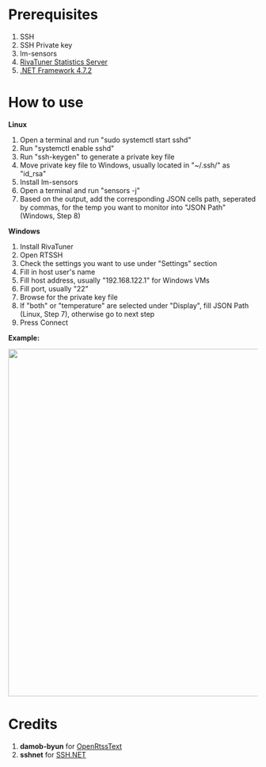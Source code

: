 # Prerequisites
1. SSH
2. SSH Private key
3. lm-sensors
4. <a href="https://www.guru3d.com/files-details/rtss-rivatuner-statistics-server-download.html" target="_blank">RivaTuner Statistics Server</a>
5. <a href="https://dotnet.microsoft.com/download/dotnet-framework/thank-you/net472-web-installer" target="_blank">.NET Framework 4.7.2</a>

# How to use
<b>Linux</b>
1. Open a terminal and run "sudo systemctl start sshd"
2. Run "systemctl enable sshd"
3. Run "ssh-keygen" to generate a private key file
4. Move private key file to Windows, usually located in "~/.ssh/" as "id_rsa"
5. Install lm-sensors
6. Open a terminal and run "sensors -j"
7. Based on the output, add the corresponding JSON cells path, seperated by commas, for the temp you want to monitor into "JSON Path" (Windows, Step 8)

<b>Windows</b>
1. Install RivaTuner
2. Open RTSSH
3. Check the settings you want to use under "Settings" section
4. Fill in host user's name
5. Fill host address, usually "192.168.122.1" for Windows VMs
6. Fill port, usually "22"
7. Browse for the private key file
8. If "both" or "temperature" are selected under "Display", fill JSON Path (Linux, Step 7), otherwise go to next step
9. Press Connect


<b>Example:</b>

<img src="https://i.imgur.com/KgNEiLW.png" width="700" height="700">

# Credits
1. <b>damob-byun</b> for <a href="https://github.com/damob-byun/OpenRtssText" target="_blank">OpenRtssText</a> 
2. <b>sshnet</b> for <a href="https://github.com/sshnet/SSH.NET/" target="_blank">SSH.NET</a>
